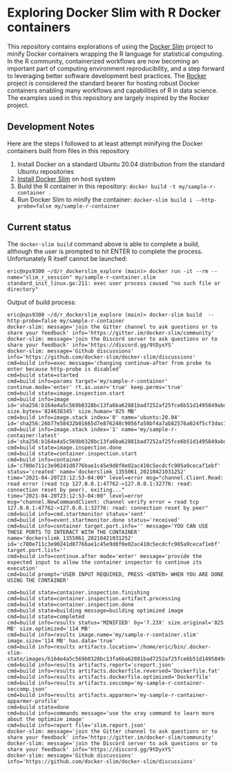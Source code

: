 # Exploring Docker Slim with R Docker containers

This repository contains explorations of using the [Docker Slim](https://github.com/docker-slim/docker-slim) project to minify Docker containers wrapping the R language for statistical computing. In the R community, containerized workflows are now becoming an important part of computing environment reproducibility, and a step forward to leveraging better software development best practices.  The [Rocker](https://www.rocker-project.org/) project is considered the standard bearer for hosting robust Docker containers enabling many workflows and capabilities of R in data science. The examples used in this repository are largely inspired by the Rocker project.

## Development Notes

Here are the steps I followed to at least attempt minifying the Docker containers built from files in this repository

1. Install Docker on a standard Ubuntu 20.04 distribution from the standard Ubuntu repositories
1. [Install Docker Slim](https://github.com/docker-slim/docker-slim#installation) on host system
1. Build the R container in this repository: `docker build -t my/sample-r-container .`
1. Run Docker Slim to minify the container: `docker-slim build i --http-probe=false my/sample-r-container`

## Current status

The `docker-slim build` command above is able to complete a build, although the user is prompted to hit ENTER to complete the process. Unfortunately R itself cannot be launched:

```
eric@xps9300 ~/d/r_dockerslim_explore (main)> docker run -it --rm --name="slim_r_session" my/sample-r-container.slim
standard_init_linux.go:211: exec user process caused "no such file or directory"
```

Output of build process:

```
eric@xps9300 ~/d/r_dockerslim_explore (main)> docker-slim build  --http-probe=false my/sample-r-container
docker-slim: message='join the Gitter channel to ask questions or to share your feedback' info='https://gitter.im/docker-slim/community'
docker-slim: message='join the Discord server to ask questions or to share your feedback' info='https://discord.gg/9tDyxYS'
docker-slim: message='Github discussions' info='https://github.com/docker-slim/docker-slim/discussions'
cmd=build info=exec message='changing continue-after from probe to enter because http-probe is disabled' 
cmd=build state=started
cmd=build info=params target='my/sample-r-container' continue.mode='enter' rt.as.user='true' keep.perms='true' 
cmd=build state=image.inspection.start
cmd=build info=image id='sha256:b164e4a5c569b0328bc13fa6ba62881bad7252af25fce6b51d1495849abde99e' size.bytes='824638345' size.human='825 MB' 
cmd=build info=image.stack index='0' name='ubuntu:20.04' id='sha256:26b77e58432b01665d7e876248c9056fa58bf4a7ab82576a024f5cf3dac146d6' 
cmd=build info=image.stack index='1' name='my/sample-r-container:latest' id='sha256:b164e4a5c569b0328bc13fa6ba62881bad7252af25fce6b51d1495849abde99e' 
cmd=build state=image.inspection.done
cmd=build state=container.inspection.start
cmd=build info=container id='c780e711c3e90241d8776bae1c45e9d8f0e02ac410c5ecdcfc905a9cecaf1ebf' status='created' name='dockerslimk_1355061_20210421031252' 
time="2021-04-20T23:12:53-04:00" level=error msg="channel.Client.Read: read error (read tcp 127.0.0.1:47762->127.0.0.1:32776: read: connection reset by peer), exiting..."
time="2021-04-20T23:12:53-04:00" level=error msg="channel.NewCommandClient: channel verify error = read tcp 127.0.0.1:47762->127.0.0.1:32776: read: connection reset by peer"
cmd=build info=cmd.startmonitor status='sent' 
cmd=build info=event.startmonitor.done status='received' 
cmd=build info=container target.port.info='' message='YOU CAN USE THESE PORTS TO INTERACT WITH THE CONTAINER' name='dockerslimk_1355061_20210421031252' id='c780e711c3e90241d8776bae1c45e9d8f0e02ac410c5ecdcfc905a9cecaf1ebf' target.port.list='' 
cmd=build info=continue.after mode='enter' message='provide the expected input to allow the container inspector to continue its execution' 
cmd=build prompt='USER INPUT REQUIRED, PRESS <ENTER> WHEN YOU ARE DONE USING THE CONTAINER'

cmd=build state=container.inspection.finishing
cmd=build state=container.inspection.artifact.processing
cmd=build state=container.inspection.done
cmd=build state=building message=building optimized image 
cmd=build state=completed
cmd=build info=results status='MINIFIED' by='7.23X' size.original='825 MB' size.optimized='114 MB' 
cmd=build info=results image.name='my/sample-r-container.slim' image.size='114 MB' has.data='true' 
cmd=build info=results artifacts.location='/home/eric/bin/.docker-slim-state/images/b164e4a5c569b0328bc13fa6ba62881bad7252af25fce6b51d1495849abde99e/artifacts' 
cmd=build info=results artifacts.report='creport.json' 
cmd=build info=results artifacts.dockerfile.reversed='Dockerfile.fat' 
cmd=build info=results artifacts.dockerfile.optimized='Dockerfile' 
cmd=build info=results artifacts.seccomp='my-sample-r-container-seccomp.json' 
cmd=build info=results artifacts.apparmor='my-sample-r-container-apparmor-profile' 
cmd=build state=done
cmd=build info=commands message='use the xray command to learn more about the optimize image' 
cmd=build info=report file='slim.report.json' 
docker-slim: message='join the Gitter channel to ask questions or to share your feedback' info='https://gitter.im/docker-slim/community'
docker-slim: message='join the Discord server to ask questions or to share your feedback' info='https://discord.gg/9tDyxYS'
docker-slim: message='Github discussions' info='https://github.com/docker-slim/docker-slim/discussions'
```
